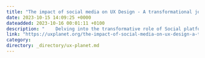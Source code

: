 ```yaml
---
title: "The impact of social media on UX Design - A transformational journey"
date: 2023-10-15 14:09:25 +0000
dateadded: 2023-10-16 00:01:11 +0100
description: "    Delving into the transformative role of Social platforms in shaping User Experience.  Continue reading on UX Planet »  "
link: "https://uxplanet.org/the-impact-of-social-media-on-ux-design-a-transformational-journey-b249e8c32db9?source=rss----819cc2aaeee0---4"
category:
directory: _directory/ux-planet.md
---
```


